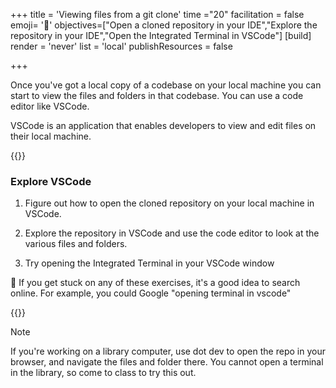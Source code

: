 +++
title = 'Viewing files from a git clone'
time ="20"
facilitation = false
emoji= '📘'
objectives=["Open a cloned repository in your IDE","Explore the repository in your IDE","Open the Integrated Terminal in VSCode"]
[build]
  render = 'never'
  list = 'local'
  publishResources = false

+++

Once you've got a local copy of a codebase on your local machine you can start to view the files and folders in that codebase. You can use a code editor like VSCode.

VSCode is an application that enables developers to view and edit files on their local machine.

{{<note type="exercise" title="Exercise">}}

### Explore VSCode

1. Figure out how to open the cloned repository on your local machine in VSCode.

2. Explore the repository in VSCode and use the code editor to look at the various files and folders.

3. Try opening the Integrated Terminal in your VSCode window

🤔 If you get stuck on any of these exercises, it's a good idea to search online. For example, you could Google "opening terminal in vscode"

{{</note>}}

> [!NOTE]
> If you're working on a library computer, use dot dev to open the repo in your browser, and navigate the files and folder there. You cannot open a terminal in the library, so come to class to try this out.
